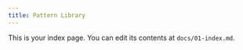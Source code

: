 ```yaml
---
title: Pattern Library
---
```


This is your index page. You can edit its contents at `docs/01-index.md`.
